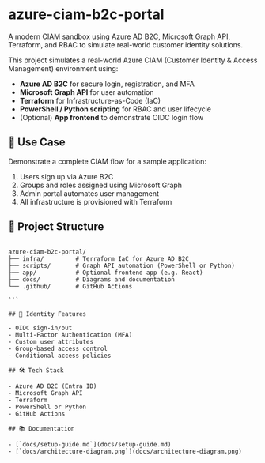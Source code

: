 # azure-ciam-b2c-portal

A modern CIAM sandbox using Azure AD B2C, Microsoft Graph API, Terraform, and RBAC to simulate real-world customer identity solutions.

This project simulates a real-world Azure CIAM (Customer Identity & Access Management) environment using:

- **Azure AD B2C** for secure login, registration, and MFA
- **Microsoft Graph API** for user automation
- **Terraform** for Infrastructure-as-Code (IaC)
- **PowerShell / Python scripting** for RBAC and user lifecycle
- (Optional) **App frontend** to demonstrate OIDC login flow

## 🚀 Use Case

Demonstrate a complete CIAM flow for a sample application:

1. Users sign up via Azure B2C
2. Groups and roles assigned using Microsoft Graph
3. Admin portal automates user management
4. All infrastructure is provisioned with Terraform

## 📁 Project Structure

````text

azure-ciam-b2c-portal/
├── infra/         # Terraform IaC for Azure AD B2C
├── scripts/       # Graph API automation (PowerShell or Python)
├── app/           # Optional frontend app (e.g. React)
├── docs/          # Diagrams and documentation
└── .github/       # GitHub Actions

```

## 🔐 Identity Features

- OIDC sign-in/out
- Multi-Factor Authentication (MFA)
- Custom user attributes
- Group-based access control
- Conditional access policies

## 🛠 Tech Stack

- Azure AD B2C (Entra ID)
- Microsoft Graph API
- Terraform
- PowerShell or Python
- GitHub Actions

## 📚 Documentation

- [`docs/setup-guide.md`](docs/setup-guide.md)
- [`docs/architecture-diagram.png`](docs/architecture-diagram.png)
````
